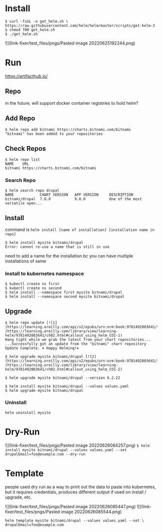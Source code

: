# Install
```
$ curl -fsSL -o get_helm.sh \
https://raw.githubusercontent.com/helm/helm/master/scripts/get-helm-3
$ chmod 700 get_helm.sh
$ ./get_helm.sh
```

![](link-fixer/test_files/pngs/Pasted image 20220625192244.png)
# Run
https://artifacthub.io/

## Repo
in the future, will support docker container registries to hold helm?

## Add Repo
```
$ helm repo add bitnami https://charts.bitnami.com/bitnami
"bitnami" has been added to your repositories
```

## Check Repos
```
$ helm repo list
NAME    URL
bitnami https://charts.bitnami.com/bitnami
```

### Search Repo
```
$ helm search repo drupal
NAME            CHART VERSION   APP VERSION     DESCRIPTION
bitnami/drupal  7.0.0           9.0.0           One of the most versatile open...
```

## Install

command is 
`helm install [name of installation] [installation name in repo]`

```
$ helm install mysite bitnami/drupal
Error: cannot re-use a name that is still in use
```

need to add a name for the installation bc you can have multiple installations of same 

### Install to kubernetes namespace

```
$ kubectl create ns first
$ kubectl create ns second
$ helm install --namespace first mysite bitnami/drupal
$ helm install --namespace second mysite bitnami/drupal
```

## Upgrade
```
$ helm repo update [![1](https://learning.oreilly.com/api/v2/epubs/urn:orm:book:9781492083641/files/assets/1.png)](https://learning.oreilly.com/library/view/learning-helm/9781492083641/ch02.html#callout_using_helm_CO1-1)
Hang tight while we grab the latest from your chart repositories...
...Successfully got an update from the "bitnami" chart repository
Update Complete. ⎈ Happy Helming!⎈

$ helm upgrade mysite bitnami/drupal [![2](https://learning.oreilly.com/api/v2/epubs/urn:orm:book:9781492083641/files/assets/2.png)](https://learning.oreilly.com/library/view/learning-helm/9781492083641/ch02.html#callout_using_helm_CO1-2)
```


```
$ helm upgrade mysite bitnami/drupal --version 6.2.22
```


```
$ helm install mysite bitnami/drupal --values values.yaml 
$ helm upgrade mysite bitnami/drupal
```


### Uninstall

`helm uninstall mysite`

# Dry-Run

![](link-fixer/test_files/pngs/Pasted image 20220626084257.png)
`$ helm install mysite bitnami/drupal --values values.yaml --set drupalEmail=foo@example.com --dry-run`

# Template

people used dry run as a way to print out the data to paste into kubernetes, but it requires credentials, produces different output if used on install / upgrade, etc.

![](link-fixer/test_files/pngs/Pasted image 20220626085447.png)
![](link-fixer/test_files/pngs/Pasted image 20220626085544.png)
```
helm template mysite bitnami/drupal --values values.yaml --set \
drupalEmail=foo@example.com
```

